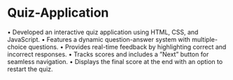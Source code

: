 # Quiz-Application
•	Developed an interactive quiz application using HTML, CSS, and JavaScript.
•	Features a dynamic question-answer system with multiple-choice questions.
•	Provides real-time feedback by highlighting correct and incorrect responses.
•	Tracks scores and includes a ”Next” button for seamless navigation.
•	Displays the final score at the end with an option to restart the quiz.
